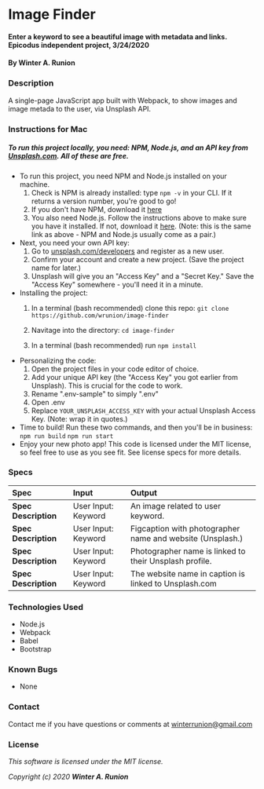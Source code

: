 # Image Finder 

#### Enter a keyword to see a beautiful image with metadata and links. Epicodus independent project, 3/24/2020

#### By **Winter A. Runion**

### Description
A single-page JavaScript app built with Webpack, to show images and image metada to the user, via Unsplash API.

### Instructions for Mac
##### To run this project locally, you need: NPM, Node.js, and an API key from [Unsplash.com](Unsplash.com/developers). All of these are free.

* To run this project, you need NPM and Node.js installed on your machine. 
    1. Check is NPM is already installed: type `npm -v` in your CLI. If it returns a version number, you're good to go!
    2. If you don't have NPM, download it [here](https://www.npmjs.com/get-npm)
    3. You also need Node.js. Follow the instructions above to make sure you have it installed. If not, download it [here](https://www.npmjs.com/get-npm). (Note: this is the same link as above - NPM and Node.js usually come as a pair.)
* Next, you need your own API key: 
    1. Go to [unsplash.com/developers](https://unsplash.com/developers) and register as a new user.
    2. Confirm your account and create a new project. (Save the project name for later.)
    3. Unsplash will give you an "Access Key" and a "Secret Key." Save the "Access Key" somewhere - you'll need it in a minute.
* Installing the project: 
    1. In a terminal (bash recommended) clone this repo: 
`git clone https://github.com/wrunion/image-finder`
    2. Navitage into the directory: `cd image-finder`

  3. In a terminal (bash recommended) run `npm install`
* Personalizing the code:
  1. Open the project files in your code editor of choice.
  2. Add your unique API key (the "Access Key" you got earlier from Unsplash). This is crucial for the code to work.
  3. Rename ".env-sample" to simply ".env" 
  4. Open .env
  5. Replace `YOUR_UNSPLASH_ACCESS_KEY` with your actual Unsplash Access Key. (Note: wrap it in quotes.)
* Time to build! Run these two commands, and then you'll be in business:
      `npm run build`
      `npm run start`
* Enjoy your new photo app! This code is licensed under the MIT license, so feel free to use as you see fit. See license specs for more details.

### Specs
| Spec | Input | Output |
| :-------------     | :------------- | :------------- |
| **Spec Description**  | User Input: Keyword | An image related to user keyword. |
| **Spec Description**  | User Input: Keyword | Figcaption with photographer name and website (Unsplash.) |
| **Spec Description**  | User Input: Keyword | Photographer name is linked to their Unsplash profile. |
| **Spec Description**  | User Input: Keyword | The website name in caption is linked to Unsplash.com |

### Technologies Used
* Node.js
* Webpack
* Babel
* Bootstrap

### Known Bugs
* None

### Contact

Contact me if you have questions or comments at winterrunion@gmail.com

### License
_This software is licensed under the MIT license._

_Copyright (c) 2020 **Winter A. Runion**_